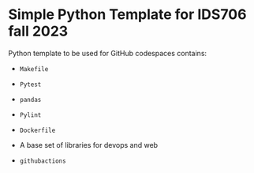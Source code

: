 # Simple Python Template for IDS706 fall 2023
Python template to be used for GitHub codespaces
contains:

* `Makefile`

* `Pytest`

* `pandas`

* `Pylint`

* `Dockerfile`

* A base set of libraries for devops and web

* `githubactions` 
